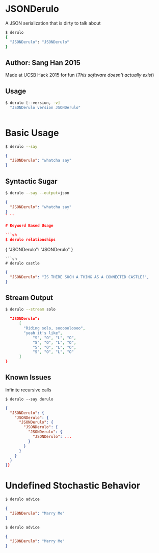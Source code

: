 # JSONDerulo
A JSON serialization that is dirty to talk about

```sh
$ derulo
{
  "JSONDerulo": "JSONDerulo"
}
```

## Author: Sang Han 2015

Made at UCSB Hack 2015 for fun
(_This software doesn't actually exist_)

## Usage


```sh
$ derulo [--version, -v]
  "JSONDerulo version JSONDerulo" 
  
```

# Basic Usage
```sh
$ derulo --say
```
```JSON
{
  "JSONDerulo": "whatcha say"
}
```

## Syntactic Sugar
```sh
$ derulo --say --output=json
```
```JSON
{
  "JSONDerulo": "whatcha say"
}
` ``

# Keyword Based Usage

```sh
$ derulo relationships
```
{
  "JSONDerulo": "JSONDerulo"
}
```
```sh
# derulo castle
```
```JSON
{
  "JSONDerulo": "IS THERE SUCH A THING AS A CONNECTED CASTLE?",
}

```

## Stream Output
```sh
$ derulo --stream solo
```
```JSON
  "JSONDerulo": 
      [
        "Riding solo, soooooloooo",
        "yeah it's like",
            "S", "O", "L", "O",
            "S", "O", "L", "O",
            "S", "O", "L", "O",
            "S", "O", "L", "O"
      ]
}

```


## Known Issues

Infinite recursive calls

```
$ derulo --say derulo
```
```JSON
{
  "JSONDerulo": {
    "JSONDerulo": {
      "JSONDerulo": {
        "JSONDerulo": {
          "JSONDerulo": {
            "JSONDerulo": ...
          }
        }
      }
    }
  }
}}
```

# Undefined Stochastic Behavior
``` sh
$ derulo advice
```
```JSON
{
  "JSONDerulo": "Marry Me"
}
```


```sh
$ derulo advice
```
```JSON
{
  "JSONDerulo": "Marry Me"
}
```
